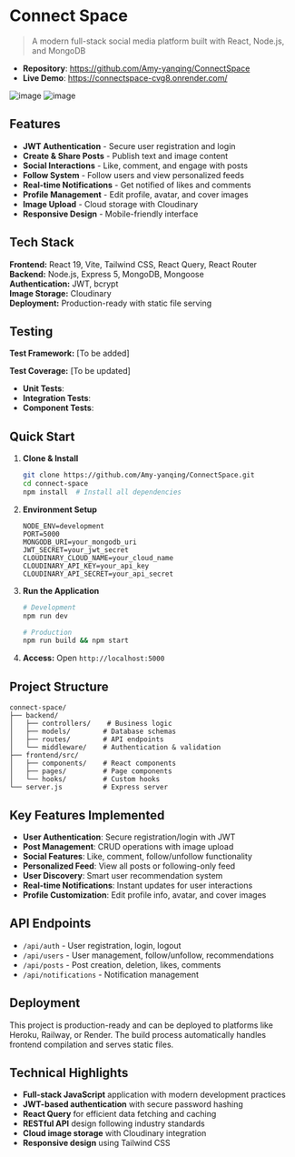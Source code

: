 # Connect Space

> A modern full-stack social media platform built with React, Node.js, and MongoDB

- **Repository**: https://github.com/Amy-yanqing/ConnectSpace
- **Live Demo**: https://connectspace-cvg8.onrender.com/

![image](https://github.com/user-attachments/assets/3c2e989b-d11d-4ac9-ad93-0fbbf7a21dda) ![image](https://github.com/user-attachments/assets/82c66557-d038-4349-aaba-01429cb8fb64)


## Features

- **JWT Authentication** - Secure user registration and login
- **Create & Share Posts** - Publish text and image content
- **Social Interactions** - Like, comment, and engage with posts
- **Follow System** - Follow users and view personalized feeds
- **Real-time Notifications** - Get notified of likes and comments
- **Profile Management** - Edit profile, avatar, and cover images
- **Image Upload** - Cloud storage with Cloudinary
- **Responsive Design** - Mobile-friendly interface

## Tech Stack

**Frontend:** React 19, Vite, Tailwind CSS, React Query, React Router  
**Backend:** Node.js, Express 5, MongoDB, Mongoose  
**Authentication:** JWT, bcrypt  
**Image Storage:** Cloudinary  
**Deployment:** Production-ready with static file serving

## Testing

**Test Framework:** [To be added]

**Test Coverage:** [To be updated]

- **Unit Tests**: 
- **Integration Tests**: 
- **Component Tests**:

## Quick Start

1. **Clone & Install**
   ```bash
   git clone https://github.com/Amy-yanqing/ConnectSpace.git
   cd connect-space
   npm install  # Install all dependencies
   ```

2. **Environment Setup**
   ```env
   NODE_ENV=development
   PORT=5000
   MONGODB_URI=your_mongodb_uri
   JWT_SECRET=your_jwt_secret
   CLOUDINARY_CLOUD_NAME=your_cloud_name
   CLOUDINARY_API_KEY=your_api_key
   CLOUDINARY_API_SECRET=your_api_secret
   ```

3. **Run the Application**
   ```bash
   # Development
   npm run dev
   
   # Production
   npm run build && npm start
   ```

4. **Access:** Open `http://localhost:5000`

## Project Structure

```
connect-space/
├── backend/
│   ├── controllers/    # Business logic
│   ├── models/        # Database schemas
│   ├── routes/        # API endpoints
│   └── middleware/    # Authentication & validation
├── frontend/src/
│   ├── components/    # React components
│   ├── pages/         # Page components
│   └── hooks/         # Custom hooks
└── server.js          # Express server
```

## Key Features Implemented

- **User Authentication**: Secure registration/login with JWT
- **Post Management**: CRUD operations with image upload
- **Social Features**: Like, comment, follow/unfollow functionality
- **Personalized Feed**: View all posts or following-only feed
- **User Discovery**: Smart user recommendation system
- **Real-time Notifications**: Instant updates for user interactions
- **Profile Customization**: Edit profile info, avatar, and cover images

## API Endpoints

- `/api/auth` - User registration, login, logout
- `/api/users` - User management, follow/unfollow, recommendations
- `/api/posts` - Post creation, deletion, likes, comments
- `/api/notifications` - Notification management

## Deployment

This project is production-ready and can be deployed to platforms like Heroku, Railway, or Render. The build process automatically handles frontend compilation and serves static files.

## Technical Highlights

- **Full-stack JavaScript** application with modern development practices
- **JWT-based authentication** with secure password hashing
- **React Query** for efficient data fetching and caching
- **RESTful API** design following industry standards
- **Cloud image storage** with Cloudinary integration
- **Responsive design** using Tailwind CSS

